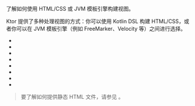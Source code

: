 [//]: # (title: 模板)

<link-summary>了解如何使用 HTML/CSS 或 JVM 模板引擎构建视图。</link-summary>

Ktor 提供了多种处理视图的方式：你可以使用 Kotlin DSL 构建 HTML/CSS，或者你可以在 JVM 模板引擎（例如 FreeMarker、Velocity 等）之间进行选择。
* [](server-html-dsl.md)
* [](server-css-dsl.md)
* [](server-freemarker.md)
* [](server-velocity.md)
* [](server-mustache.md)
* [](server-thymeleaf.md)
* [](server-pebble.md)
* [](server-jte.md)

> 要了解如何提供静态 HTML 文件，请参见 [](server-static-content.md)。